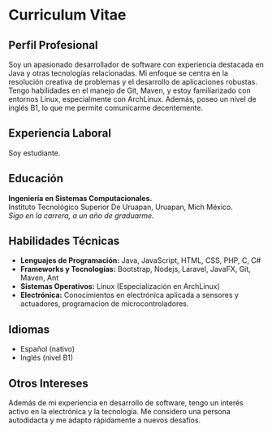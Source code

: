 # Curriculum Vitae

## Perfil Profesional
Soy un apasionado desarrollador de software con experiencia destacada en Java y otras tecnologías relacionadas. Mi enfoque se centra en la resolución creativa de problemas y el desarrollo de aplicaciones robustas. Tengo habilidades en el manejo de Git, Maven, y estoy familiarizado con entornos Linux, especialmente con ArchLinux. Además, poseo un nivel de inglés B1, lo que me permite comunicarme decentemente.

## Experiencia Laboral
Soy estudiante.

## Educación
**Ingeniería en Sistemas Computacionales.**  
Instituto Tecnológico Superior De Uruapan, Uruapan, Mich México.  
*Sigo en la carrera, a un año de graduarme.*

## Habilidades Técnicas
- **Lenguajes de Programación:** Java, JavaScript, HTML, CSS, PHP, C, C#
- **Frameworks y Tecnologías:** Bootstrap, Nodejs, Laravel, JavaFX, Git, Maven, Ant
- **Sistemas Operativos:** Linux (Especialización en ArchLinux)
- **Electrónica:** Conocimientos en electrónica aplicada a sensores y actuadores, programacion de microcontroladores.

## Idiomas
- Español (nativo)
- Inglés (nivel B1)

## Otros Intereses
Además de mi experiencia en desarrollo de software, tengo un interés activo en la electrónica y la tecnología. Me considero una persona autodidacta y me adapto rápidamente a nuevos desafíos.
